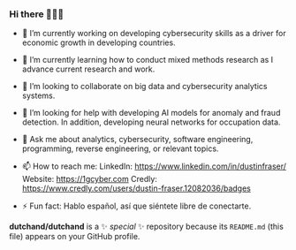 ### Hi there 👋🤖💫



- 🔭 I’m currently working on developing cybersecurity skills as a driver for economic growth in developing countries.

- 🌱 I’m currently learning how to conduct mixed methods research as I advance current research and work. 

- 👯 I’m looking to collaborate on big data and cybersecurity analytics systems. 

- 🤔 I’m looking for help with developing AI models for anomaly and fraud detection. In addition, developing neural networks for occupation data.

- 💬 Ask me about analytics, cybersecurity, software engineering, programming, reverse engineering, or relevant topics. 

- 📫 How to reach me: 
                      LinkedIn: https://www.linkedin.com/in/dustinfraser/
                      Website: https://1gcyber.com
                      Credly: https://www.credly.com/users/dustin-fraser.12082036/badges
- ⚡ Fun fact: Hablo español, así que siéntete libre de conectarte.


**dutchand/dutchand** is a ✨ _special_ ✨ repository because its `README.md` (this file) appears on your GitHub profile.
